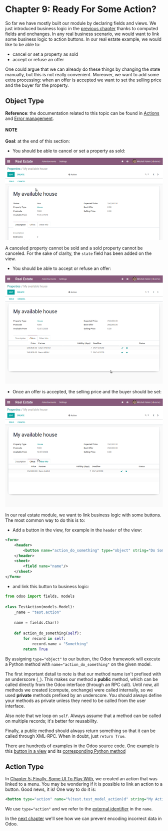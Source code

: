 # Chapter 9: Ready For Some Action?

So far we have mostly built our module by declaring fields and views. We just introduced business
logic in the [previous chapter](08_compute_onchange.md) thanks to
computed fields and onchanges. In any real business scenario, we would want to link some business
logic to action buttons. In our real estate example, we would like to be able to:

- cancel or set a property as sold
- accept or refuse an offer

One could argue that we can already do these things by changing the state manually, but
this is not really convenient. Moreover, we want to add some extra processing: when an offer is
accepted we want to set the selling price and the buyer for the property.

## Object Type

**Reference**: the documentation related to this topic can be found in
[Actions](../../reference/backend/actions.md) and [Error management](../../reference/backend/orm/#reference-exceptions).

#### NOTE
**Goal**: at the end of this section:

- You should be able to cancel or set a property as sold:

![Cancel and set to sold](../../../.gitbook/assets/property.gif)

A canceled property cannot be sold and a sold property cannot be canceled. For the sake of
clarity, the `state` field has been added on the view.

- You should be able to accept or refuse an offer:

![Accept or refuse an offer](../../../.gitbook/assets/offer_01.gif)
- Once an offer is accepted, the selling price and the buyer should be set:

![Accept an offer](../../../.gitbook/assets/offer_02.gif)

In our real estate module, we want to link business logic with some buttons. The most common way to
do this is to:

- Add a button in the view, for example in the `header` of the view:

```xml
<form>
    <header>
        <button name="action_do_something" type="object" string="Do Something"/>
    </header>
    <sheet>
        <field name="name"/>
    </sheet>
</form>
```

- and link this button to business logic:

```python
from odoo import fields, models

class TestAction(models.Model):
    _name = "test.action"

    name = fields.Char()

    def action_do_something(self):
        for record in self:
            record.name = "Something"
        return True
```

By assigning `type="object"` to our button, the Odoo framework will execute a Python method
with `name="action_do_something"` on the given model.

The first important detail to note is that our method name isn't prefixed with an underscore
(`_`). This makes our method a **public** method, which can be called directly from the Odoo
interface (through an RPC call). Until now, all methods we created (compute, onchange) were called
internally, so we used **private** methods prefixed by an underscore. You should always define your
methods as private unless they need to be called from the user interface.

Also note that we loop on `self`. Always assume that a method can be called on multiple records; it's
better for reusability.

Finally, a public method should always return something so that it can be called through XML-RPC.
When in doubt, just `return True`.

There are hundreds of examples in the Odoo source code. One example is this
[button in a view](https://github.com/odoo/odoo/blob/cd9af815ba591935cda367d33a1d090f248dd18d/addons/crm/views/crm_lead_views.xml#L9-L11)
and its
[corresponding Python method](https://github.com/odoo/odoo/blob/cd9af815ba591935cda367d33a1d090f248dd18d/addons/crm/models/crm_lead.py#L746-L760)

## Action Type

In [Chapter 5: Finally, Some UI To Play With](05_firstui.md), we created an action that was linked to a menu. You
may be wondering if it is possible to link an action to a button. Good news, it is! One way to do it
is:

```xml
<button type="action" name="%(test.test_model_action)d" string="My Action"/>
```

We use `type="action"` and we refer to the [external identifier](../../glossary.md#term-external-identifier) in the `name`.

In the [next chapter](10_constraints.md) we'll see how we can prevent
encoding incorrect data in Odoo.
